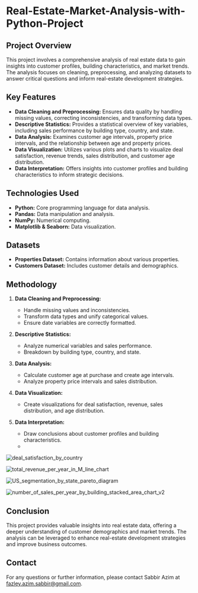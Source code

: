 # Real-Estate-Market-Analysis-with-Python-Project

## Project Overview

This project involves a comprehensive analysis of real estate data to gain insights into customer profiles, building characteristics, and market trends. The analysis focuses on cleaning, preprocessing, and analyzing datasets to answer critical questions and inform real-estate development strategies.

## Key Features

- **Data Cleaning and Preprocessing:** Ensures data quality by handling missing values, correcting inconsistencies, and transforming data types.
- **Descriptive Statistics:** Provides a statistical overview of key variables, including sales performance by building type, country, and state.
- **Data Analysis:** Examines customer age intervals, property price intervals, and the relationship between age and property prices.
- **Data Visualization:** Utilizes various plots and charts to visualize deal satisfaction, revenue trends, sales distribution, and customer age distribution.
- **Data Interpretation:** Offers insights into customer profiles and building characteristics to inform strategic decisions.

## Technologies Used

- **Python:** Core programming language for data analysis.
- **Pandas:** Data manipulation and analysis.
- **NumPy:** Numerical computing.
- **Matplotlib & Seaborn:** Data visualization.

## Datasets

- **Properties Dataset:** Contains information about various properties.
- **Customers Dataset:** Includes customer details and demographics.

## Methodology

1. **Data Cleaning and Preprocessing:** 
   - Handle missing values and inconsistencies.
   - Transform data types and unify categorical values.
   - Ensure date variables are correctly formatted.

2. **Descriptive Statistics:**
   - Analyze numerical variables and sales performance.
   - Breakdown by building type, country, and state.

3. **Data Analysis:**
   - Calculate customer age at purchase and create age intervals.
   - Analyze property price intervals and sales distribution.

4. **Data Visualization:**
   - Create visualizations for deal satisfaction, revenue, sales distribution, and age distribution.

5. **Data Interpretation:**
   - Draw conclusions about customer profiles and building characteristics.
   - 
![deal_satisfaction_by_country](https://github.com/user-attachments/assets/7f97e2c9-a611-4320-8f15-0b5c4552080d)

![total_revenue_per_year_in_M_line_chart](https://github.com/user-attachments/assets/5ed6b04f-d497-4c4f-aa38-bef7e8cd6511)

![US_segmentation_by_state_pareto_diagram](https://github.com/user-attachments/assets/1a890621-8418-4625-861a-ad7f7658ed73)

![number_of_sales_per_year_by_building_stacked_area_chart_v2](https://github.com/user-attachments/assets/3e833f34-a6df-428a-b2a9-d5f5abadf1d1)

## Conclusion

This project provides valuable insights into real estate data, offering a deeper understanding of customer demographics and market trends. The analysis can be leveraged to enhance real-estate development strategies and improve business outcomes.

## Contact

For any questions or further information, please contact Sabbir Azim at fazley.azim.sabbir@gmail.com.
